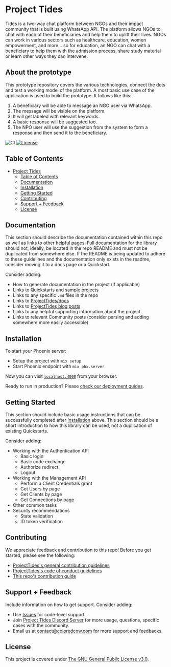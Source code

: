 # Project Tides

Tides is a two-way chat platform between NGOs and their impact community that is built using WhatsApp API. The platform allows NGOs to chat with each of their beneficiaries and help them to uplift their lives. NGOs can work in various sectors such as healthcare, education, women empowerment, and more… so for education, an NGO can chat with a beneficiary to help them with the admission process, share study material or learn other ways they can intervene.

## About the prototype
This prototype repository covers the various technologies, connect the dots and test a working model of the platform. A most basic use case of the application is used to build the prototype. It follows like this:
1. A beneficiary will be able to message an NGO user via WhatsApp.
2. The message will be visible on the platform.
3. It will get labeled with relevant keywords.
4. A basic response will be suggested too.
5. The NPO user will use the suggestion from the system to form a response and then send it to the beneficiary.


<!--
[![CircleCI](https://img.shields.io/circleci/project/github/ProjectTides/tides.svg?style=flat-square)](https://circleci.com/gh/ProjectTides/tides/tree/master)
[![TravisCI](https://travis-ci.org/ProjectTides/tides.png)](https://travis-ci.org/ProjectTides/tides)
[![CodeCov](https://img.shields.io/codecov/c/github/ProjectTides/tides/v3.svg?style=flat-square)](https://codecov.io/github/ProjectTides/tides)
[![Coveralls](https://coveralls.io/repos/ProjectTides/tides/badge.svg?branch=master)](https://coveralls.io/r/ProjectTides/tides?branch=master)
[![Code Climate](https://img.shields.io/codeclimate/maintainability/ProjectTides/tides.svg)](https://codeclimate.com/github/ProjectTides/tides)
-->
![CI](https://img.shields.io/github/workflow/status/ProjectTides/tides/CI?label=CI&logo=github&style=flat-square)
[![License](https://img.shields.io/github/license/ProjectTides/tides?style=flat-square)](#License)

## Table of Contents

- [Project Tides](#project-tides)
	- [Table of Contents](#table-of-contents)
	- [Documentation](#documentation)
	- [Installation](#installation)
	- [Getting Started](#getting-started)
	- [Contributing](#contributing)
	- [Support + Feedback](#support--feedback)
	- [License](#license)

## Documentation

This section should describe the documentation contained within this repo as well as links to other helpful pages. Full documentation for the library should not, ideally, be located in the repo README and must not be duplicated from somewhere else. If the README is being updated to adhere to these guidelines and the documentation only exists in the readme, consider moving it to a docs page or a Quickstart.

Consider adding:

- How to generate documentation in the project (if applicable)
- Links to Quickstarts and sample projects
- Links to any specific `.md` files in the repo
- Links to [ProjectTides/docs](https://coloredcow.com/)
- Links to [ProjectTides blog posts](https://coloredcow.com/blog/)
- Links to any helpful supporting information about the project
- Links to relevant Community posts (consider parsing and adding somewhere more easily accessible)

## Installation

To start your Phoenix server:

  * Setup the project with `mix setup`
  * Start Phoenix endpoint with `mix phx.server`

Now you can visit [`localhost:4000`](http://localhost:4000) from your browser.

Ready to run in production? Please [check our deployment guides](https://hexdocs.pm/phoenix/deployment.html).

## Getting Started

This section should include basic usage instructions that can be successfully completed after [Installation](#installation) above. This section should be a short introduction to how this library can be used, not a duplication of existing Quickstarts.

Consider adding:

- Working with the Authentication API
	- Basic login
	- Basic code exchange
	- Authorize redirect
	- Logout
- Working with the Management API
	- Perform a Client Credentials grant
	- Get Users by page
	- Get Clients by page
	- Get Connections by page
- Other common tasks
- Security recommendations
	- State validation
	- ID token verification

## Contributing

We appreciate feedback and contribution to this repo! Before you get started, please see the following:

- [ProjectTides's general contribution guidelines](GENERAL-CONTRIBUTING.md)
- [ProjectTides's code of conduct guidelines](CODE-OF-CONDUCT.md)
- [This repo's contribution guide](CONTRIBUTING.md)

## Support + Feedback

Include information on how to get support. Consider adding:

- Use [Issues](https://github.com/ProjectTides/Tides/issues) for code-level support
- Join [Project Tides Discord Server](https://discord.gg/6dKGwwU) for more usage, questions, specific cases with the community.
- Email us at contact@coloredcow.com for more support and feedbacks.

## License

This project is covered under [The GNU General Public License v3.0](LICENSE).
